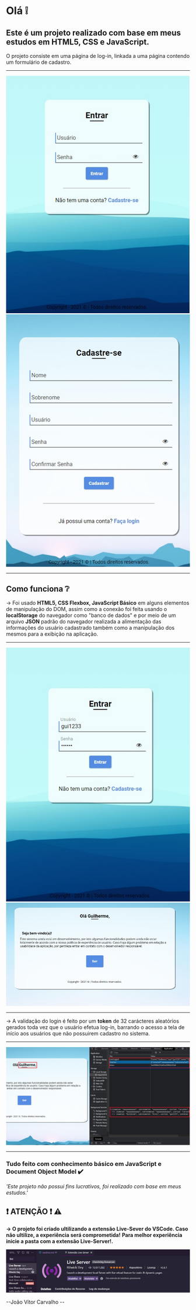 <h1>Olá ❕</h1>

<h2>Este é um projeto realizado com base em meus estudos em HTML5, CSS e JavaScript. </h2>

<p>O projeto consiste em uma página de log-in, linkada a uma página contendo um formulário de cadastro.</p>
<hr>
<img src="tela-login-cadastro/imgs/login.jpg"></img>
<br>
<img src="tela-login-cadastro/imgs/cadastro.jpg"></img>
<hr>

<h2>Como funciona ❔</h2>
<p>
   → Foi usado <strong>HTML5, CSS Flexbox, JavaScript Básico</strong> em alguns elementos de manipulação do DOM, assim como a conexão foi feita usando o <strong>localStorage</strong> do navegador como "banco de dados" e por meio de um arquivo <strong>JSON</strong> padrão do navegador realizada a alimentação das informações do usuário cadastrado também como a manipulação dos mesmos para a exibição na aplicação.
</p>
<hr>
<img src="tela-login-cadastro/imgs/login-usuario.jpg"></img>
<br>
<img src="tela-login-cadastro/imgs/usuario-logado.jpg"></img>
<hr>
<p>
→ A validação do login é feito por um <strong>token</strong> de 32 carácteres aleatórios gerados toda vez que o usuário efetua log-in, barrando o acesso a tela de início aos usuários que não possuirem cadastro no sistema.
</p>
<hr>
<img src="tela-login-cadastro/imgs/exemplo.jpg"></img>
<hr>
<h3>
Tudo feito com conhecimento básico em JavaScript e Document Object Model ✔️
</h3>

<em>'Este projeto não possui fins lucrativos, foi realizado com base em meus estudos.'</em>

<h2>❗ ATENÇÃO ❗ ⚠️</h2>

<strong> → O projeto foi criado ultilizando a extensão Live-Sever do VSCode. Caso não ultilize, a experiência será comprometida!</strong>
<strong> Para melhor experiência inicie a pasta com a extensão Live-Server!.</strong>

<img src="tela-login-cadastro/imgs/live-server.JPG"></img>

 --João Vítor Carvalho --

